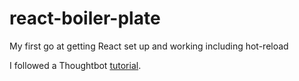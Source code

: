# react-boiler-plate
My first go at getting React set up and working including hot-reload

I followed a Thoughtbot [tutorial](https://robots.thoughtbot.com/setting-up-webpack-for-react-and-hot-module-replacement).
